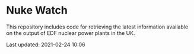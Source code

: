 # Nuke Watch

This repository includes code for retrieving the latest information available on the output of EDF nuclear power plants in the UK.

Last updated: 2021-02-24 10:06